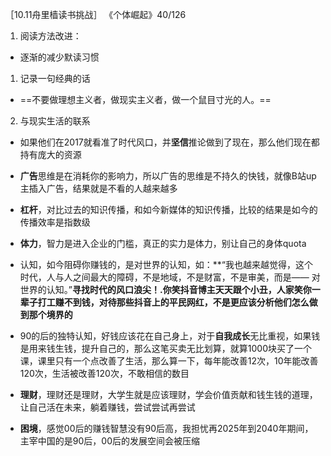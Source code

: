 ［10.11舟里樯读书挑战］
《个体崛起》40/126
1. 阅读方法改进：
- 逐渐的减少默读习惯

1. 记录一句经典的话
- ==不要做理想主义者，做现实主义者，做一个鼠目寸光的人。==

2. 与现实生活的联系

- 如果他们在2017就看准了时代风口，并**坚信**推论做到了现在，那么他们现在都持有庞大的资源

- **广告**思维是在消耗你的影响力，所以广告的思维是不持久的快钱，就像B站up主插入广告，结果就是不看的人越来越多
- **杠杆**，对比过去的知识传播，和如今新媒体的知识传播，比较的结果是如今的传播效率是指数级
- **体力**，智力是进入企业的门槛，真正的实力是体力，别让自己的身体quota
- 认知，如今阻碍你赚钱的，是对世界的认知，如：**“我也越来越觉得，这个时代，人与人之间最大的障碍，不是地域，不是财富，不是审美，而是—— 对世界的认知。”****寻找时代的风口浪尖！.你笑抖音博主天天跟个小丑，人家笑你一辈子打工赚不到钱，对待那些抖音上的平民网红，不是更应该分析他们怎么做到那个境界的****
- 90的后的独特认知，好钱应该花在自己身上，对于**自我成长**无比重视，如果钱是用来钱生钱，提升自己的，那么这笔买卖无比划算，就算1000块买了一个课，课里只有一个点改善了生活，那么算一下，每年能改善12次，10年能改善120次，生活被改善120次，不敢相信的数目
- **理财**，理财还是理财，大学生就是应该理财，学会价值贡献和钱生钱的道理，让自己活在未来，躺着赚钱，尝试尝试再尝试
- **困境**，感觉00后的赚钱智慧没有90后高，我担忧再2025年到2040年期间，主宰中国的是90后，00后的发展空间会被压缩